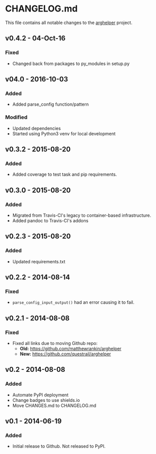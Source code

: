 # CHANGELOG.md

This file contains all notable changes to the [arghelper][] project.

## v0.4.2 - 04-Oct-16

### Fixed
- Changed back from packages to py_modules in setup.py

## v04.0 - 2016-10-03

### Added
- Added parse_config function/pattern

### Modified
- Updated dependencies
- Started using Python3 venv for local development

## v0.3.2 - 2015-08-20

### Added
- Added coverage to test task and pip requirements.

## v0.3.0 - 2015-08-20

### Added
- Migrated from Travis-CI's legacy to container-based
  infrastructure.
- Added pandoc to Travis-CI's addons

## v0.2.3 - 2015-08-20

### Added
- Updated requirements.txt

## v0.2.2 - 2014-08-14

### Fixed
- `parse_config_input_output()` had an error causing it to fail.

## v0.2.1 - 2014-08-08

### Fixed
- Fixed all links due to moving Github repo:
  - **Old:** https://github.com/matthewrankin/arghelper
  - **New:** https://github.com/questrail/arghelper

## v0.2 - 2014-08-08

### Added
- Automate PyPI deployment
- Change badges to use shields.io
- Move CHANGES.md to CHANGELOG.md

## v0.1 - 2014-06-19

### Added
- Initial release to Github. Not released to PyPI.

[arghelper]: https://github.com/questrail/arghelper
